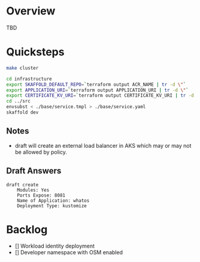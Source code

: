 # Overview

TBD

# Quicksteps
```bash
make cluster

cd infrastructure
export SKAFFOLD_DEFAULT_REPO=`terraform output ACR_NAME | tr -d \"`
export APPLICATION_URI=`terraform output APPLICATION_URI | tr -d \"`
export CERTIFICATE_KV_URI=`terraform output CERTIFICATE_KV_URI | tr -d \"`
cd ../src
envsubst < ./base/service.tmpl > ./base/service.yaml
skaffold dev
```

## Notes
* draft will create an external load balancer in AKS which may or may not be allowed by policy. 

## Draft Answers 
    draft create
        Modules: Yes
        Ports Expose: 8081
        Name of Application: whatos
        Deployment Type: kustomize

# Backlog
- [] Workload identity deployment
- [] Developer namespace with OSM enabled 
